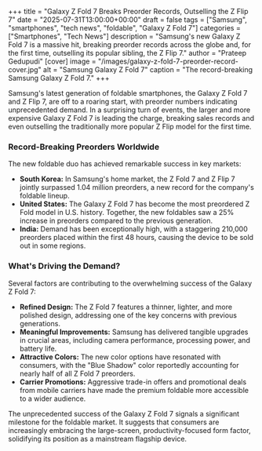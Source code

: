 
+++
title = "Galaxy Z Fold 7 Breaks Preorder Records, Outselling the Z Flip 7"
date = "2025-07-31T13:00:00+00:00"
draft = false
tags = ["Samsung", "smartphones", "tech news", "foldable", "Galaxy Z Fold 7"]
categories = ["Smartphones", "Tech News"]
description = "Samsung's new Galaxy Z Fold 7 is a massive hit, breaking preorder records across the globe and, for the first time, outselling its popular sibling, the Z Flip 7."
author = "Prateep Gedupudi"
[cover]
  image = "/images/galaxy-z-fold-7-preorder-record-cover.jpg"
  alt = "Samsung Galaxy Z Fold 7"
  caption = "The record-breaking Samsung Galaxy Z Fold 7."
+++

Samsung's latest generation of foldable smartphones, the Galaxy Z Fold 7 and Z Flip 7, are off to a roaring start, with preorder numbers indicating unprecedented demand. In a surprising turn of events, the larger and more expensive Galaxy Z Fold 7 is leading the charge, breaking sales records and even outselling the traditionally more popular Z Flip model for the first time.

### Record-Breaking Preorders Worldwide

The new foldable duo has achieved remarkable success in key markets:

*   **South Korea:** In Samsung's home market, the Z Fold 7 and Z Flip 7 jointly surpassed 1.04 million preorders, a new record for the company's foldable lineup.
*   **United States:** The Galaxy Z Fold 7 has become the most preordered Z Fold model in U.S. history. Together, the new foldables saw a 25% increase in preorders compared to the previous generation.
*   **India:** Demand has been exceptionally high, with a staggering 210,000 preorders placed within the first 48 hours, causing the device to be sold out in some regions.

### What's Driving the Demand?

Several factors are contributing to the overwhelming success of the Galaxy Z Fold 7:

*   **Refined Design:** The Z Fold 7 features a thinner, lighter, and more polished design, addressing one of the key concerns with previous generations.
*   **Meaningful Improvements:** Samsung has delivered tangible upgrades in crucial areas, including camera performance, processing power, and battery life.
*   **Attractive Colors:** The new color options have resonated with consumers, with the "Blue Shadow" color reportedly accounting for nearly half of all Z Fold 7 preorders.
*   **Carrier Promotions:** Aggressive trade-in offers and promotional deals from mobile carriers have made the premium foldable more accessible to a wider audience.

The unprecedented success of the Galaxy Z Fold 7 signals a significant milestone for the foldable market. It suggests that consumers are increasingly embracing the large-screen, productivity-focused form factor, solidifying its position as a mainstream flagship device.
